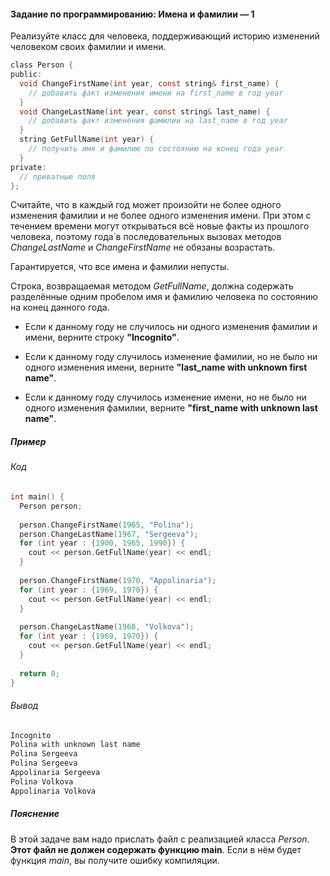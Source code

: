 #### Задание по программированию: Имена и фамилии — 1 ####

Реализуйте класс для человека,
поддерживающий историю изменений человеком своих фамилии и имени.

```objectivec
class Person {
public:
  void ChangeFirstName(int year, const string& first_name) {
    // добавить факт изменения имени на first_name в год year
  }
  void ChangeLastName(int year, const string& last_name) {
    // добавить факт изменения фамилии на last_name в год year
  }
  string GetFullName(int year) {
    // получить имя и фамилию по состоянию на конец года year
  }
private:
  // приватные поля
};
```
Считайте, что в каждый год может произойти не более одного изменения фамилии
и не более одного изменения имени.
При этом с течением времени могут открываться всё новые факты из прошлого человека,
поэтому года́ в последовательных вызовах методов
*ChangeLastName* и *ChangeFirstName* не обязаны возрастать.

Гарантируется, что все имена и фамилии непусты.

Строка, возвращаемая методом *GetFullName*,
должна содержать разделённые одним пробелом имя и фамилию человека
по состоянию на конец данного года.

* Если к данному году не случилось ни одного изменения фамилии и имени,
верните строку **"Incognito"**.

* Если к данному году случилось изменение фамилии, но не было ни одного изменения имени,
верните **"last_name with unknown first name"**.

* Если к данному году случилось изменение имени, но не было ни одного изменения фамилии,
верните **"first_name with unknown last name"**.

##### Пример #####
###### Код ######
```objectivec
int main() {
  Person person;
  
  person.ChangeFirstName(1965, "Polina");
  person.ChangeLastName(1967, "Sergeeva");
  for (int year : {1900, 1965, 1990}) {
    cout << person.GetFullName(year) << endl;
  }
  
  person.ChangeFirstName(1970, "Appolinaria");
  for (int year : {1969, 1970}) {
    cout << person.GetFullName(year) << endl;
  }
  
  person.ChangeLastName(1968, "Volkova");
  for (int year : {1969, 1970}) {
    cout << person.GetFullName(year) << endl;
  }
  
  return 0;
}
```

###### Вывод ######
```objectivec
Incognito
Polina with unknown last name
Polina Sergeeva
Polina Sergeeva
Appolinaria Sergeeva
Polina Volkova
Appolinaria Volkova
```


##### Пояснение #####

В этой задаче вам надо прислать файл с реализацией класса *Person*. **Этот файл не должен содержать функцию main**.
Если в нём будет функция *main*, вы получите ошибку компиляции.
